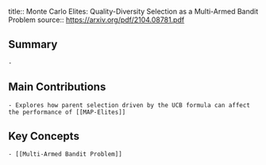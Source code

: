 title:: Monte Carlo Elites: Quality-Diversity Selection as a Multi-Armed Bandit Problem
source:: https://arxiv.org/pdf/2104.08781.pdf

## Summary
	-
## Main Contributions
	- Explores how parent selection driven by the UCB formula can affect the performance of [[MAP-Elites]]
## Key Concepts
	- [[Multi-Armed Bandit Problem]]